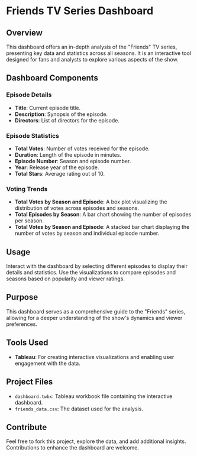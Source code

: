 # Friends TV Series Dashboard

## Overview
This dashboard offers an in-depth analysis of the "Friends" TV series, presenting key data and statistics across all seasons. It is an interactive tool designed for fans and analysts to explore various aspects of the show.

## Dashboard Components

### Episode Details
- **Title**: Current episode title.
- **Description**: Synopsis of the episode.
- **Directors**: List of directors for the episode.

### Episode Statistics
- **Total Votes**: Number of votes received for the episode.
- **Duration**: Length of the episode in minutes.
- **Episode Number**: Season and episode number.
- **Year**: Release year of the episode.
- **Total Stars**: Average rating out of 10.

### Voting Trends
- **Total Votes by Season and Episode**: A box plot visualizing the distribution of votes across episodes and seasons.
- **Total Episodes by Season**: A bar chart showing the number of episodes per season.
- **Total Votes by Season and Episode**: A stacked bar chart displaying the number of votes by season and individual episode number.

## Usage
Interact with the dashboard by selecting different episodes to display their details and statistics. Use the visualizations to compare episodes and seasons based on popularity and viewer ratings.

## Purpose
This dashboard serves as a comprehensive guide to the "Friends" series, allowing for a deeper understanding of the show's dynamics and viewer preferences.

## Tools Used
- **Tableau**: For creating interactive visualizations and enabling user engagement with the data.

## Project Files
- `dashboard.twbx`: Tableau workbook file containing the interactive dashboard.
- `friends_data.csv`: The dataset used for the analysis.

## Contribute
Feel free to fork this project, explore the data, and add additional insights. Contributions to enhance the dashboard are welcome.
